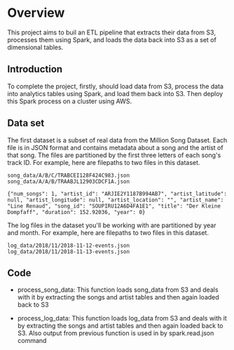 # Overview
This project aims to buil an ETL pipeline that extracts their data from S3, processes them using Spark, and loads the data back into S3 as a set of dimensional tables.


## Introduction
To complete the project, firstly, should load data from S3, process the data into analytics tables using Spark, and load them back into S3. Then  deploy this Spark process on a cluster using AWS.

## Data set
The first dataset is a subset of real data from the Million Song Dataset. Each file is in JSON format and contains metadata about a song and the artist of that song. The files are partitioned by the first three letters of each song's track ID. For example, here are filepaths to two files in this dataset.

```
song_data/A/B/C/TRABCEI128F424C983.json
song_data/A/A/B/TRAABJL12903CDCF1A.json
````

```
{"num_songs": 1, "artist_id": "ARJIE2Y1187B994AB7", "artist_latitude": null, "artist_longitude": null, "artist_location": "", "artist_name": "Line Renaud", "song_id": "SOUPIRU12A6D4FA1E1", "title": "Der Kleine Dompfaff", "duration": 152.92036, "year": 0}

```


The log files in the dataset you'll be working with are partitioned by year and month. For example, here are filepaths to two files in this dataset.
```
log_data/2018/11/2018-11-12-events.json
log_data/2018/11/2018-11-13-events.json
```

## Code
* process_song_data: This function loads song_data from S3 and deals with it by extracting the songs and artist tables  and then again loaded back to S3

* process_log_data: This function loads log_data from S3 and deals with it by extracting the songs and artist tables
        and then again loaded back to S3. Also output from previous function is used in by spark.read.json command

